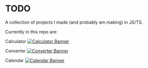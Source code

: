 # TODO

A collection of projects I made (and probably am making) in JS/TS. 

Currently in this repo are: 

Calculator
[![Calculator Banner](https://b.catgirlsare.sexy/YdDggbsGmDVi.png "Calculator Banner")](https://ozzymand.github.io/TODO/Calculator/) 

Converter
[![Converter Banner](https://b.catgirlsare.sexy/YdDggbsGmDVi.png "Converter Banner")](https://ozzymand.github.io/TODO/Converter/) 

Calendar
[![Calendar Banner](https://b.catgirlsare.sexy/YdDggbsGmDVi.png "Calendar Banner")](https://ozzymand.github.io/TODO/Calendar/) 

